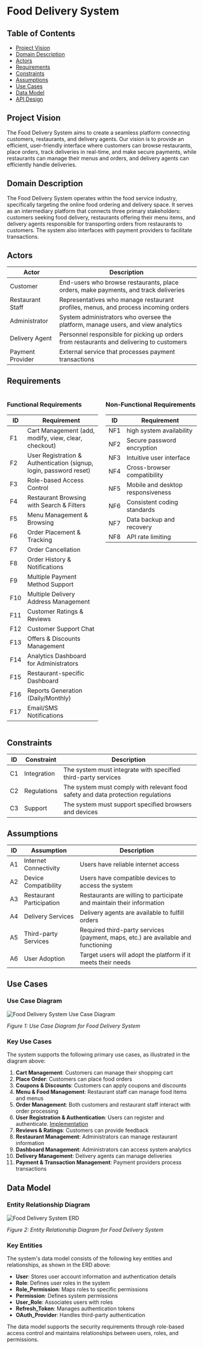 # Food Delivery System

## Table of Contents

- [Project Vision](#project-vision)
- [Domain Description](#domain-description)
- [Actors](#actors)
- [Requirements](#requirements)
- [Constraints](#constraints)
- [Assumptions](#assumptions)
- [Use Cases](#use-cases)
- [Data Model](#data-model)
- [API Design](./API%20Design.md)

## Project Vision

The Food Delivery System aims to create a seamless platform connecting customers, restaurants, and delivery agents. Our vision is to provide an efficient, user-friendly interface where customers can browse restaurants, place orders, track deliveries in real-time, and make secure payments, while restaurants can manage their menus and orders, and delivery agents can efficiently handle deliveries.

## Domain Description

The Food Delivery System operates within the food service industry, specifically targeting the online food ordering and delivery space. It serves as an intermediary platform that connects three primary stakeholders: customers seeking food delivery, restaurants offering their menu items, and delivery agents responsible for transporting orders from restaurants to customers. The system also interfaces with payment providers to facilitate transactions.

## Actors

| Actor            | Description                                                                              |
| ---------------- | ---------------------------------------------------------------------------------------- |
| Customer         | End-users who browse restaurants, place orders, make payments, and track deliveries      |
| Restaurant Staff | Representatives who manage restaurant profiles, menus, and process incoming orders       |
| Administrator    | System administrators who oversee the platform, manage users, and view analytics         |
| Delivery Agent   | Personnel responsible for picking up orders from restaurants and delivering to customers |
| Payment Provider | External service that processes payment transactions                                     |

## Requirements

<div style="display: flex; justify-content: space-between; gap: 20px;">

<div style="flex: 1;">

### Functional Requirements

| ID  | Requirement                                                        |
| --- | ------------------------------------------------------------------ |
| F1  | Cart Management (add, modify, view, clear, checkout)               |
| F2  | User Registration & Authentication (signup, login, password reset) |
| F3  | Role-based Access Control                                          |
| F4  | Restaurant Browsing with Search & Filters                          |
| F5  | Menu Management & Browsing                                         |
| F6  | Order Placement & Tracking                                         |
| F7  | Order Cancellation                                                 |
| F8  | Order History & Notifications                                      |
| F9  | Multiple Payment Method Support                                    |
| F10 | Multiple Delivery Address Management                               |
| F11 | Customer Ratings & Reviews                                         |
| F12 | Customer Support Chat                                              |
| F13 | Offers & Discounts Management                                      |
| F14 | Analytics Dashboard for Administrators                             |
| F15 | Restaurant-specific Dashboard                                      |
| F16 | Reports Generation (Daily/Monthly)                                 |
| F17 | Email/SMS Notifications                                            |

</div>

<div style="flex: 1;">

### Non-Functional Requirements

| ID  | Requirement                       |
| --- | --------------------------------- |
| NF1 | high system availability          |
| NF2 | Secure password encryption        |
| NF3 | Intuitive user interface          |
| NF4 | Cross-browser compatibility       |
| NF5 | Mobile and desktop responsiveness |
| NF6 | Consistent coding standards       |
| NF7 | Data backup and recovery          |
| NF8 | API rate limiting                 |

</div>

</div>

## Constraints

| ID  | Constraint  | Description                                                                      |
| --- | ----------- | -------------------------------------------------------------------------------- |
| C1  | Integration | The system must integrate with specified third-party services                    |
| C2  | Regulations | The system must comply with relevant food safety and data protection regulations |
| C3  | Support     | The system must support specified browsers and devices                           |

## Assumptions

| ID  | Assumption               | Description                                                                       |
| --- | ------------------------ | --------------------------------------------------------------------------------- |
| A1  | Internet Connectivity    | Users have reliable internet access                                               |
| A2  | Device Compatibility     | Users have compatible devices to access the system                                |
| A3  | Restaurant Participation | Restaurants are willing to participate and maintain their information             |
| A4  | Delivery Services        | Delivery agents are available to fulfill orders                                   |
| A5  | Third-party Services     | Required third-party services (payment, maps, etc.) are available and functioning |
| A6  | User Adoption            | Target users will adopt the platform if it meets their needs                      |

## Use Cases

### Use Case Diagram

![Food Delivery System Use Case Diagram](./imgs/NodeEatLite-US-diagram.png)

_Figure 1: Use Case Diagram for Food Delivery System_

### Key Use Cases

The system supports the following primary use cases, as illustrated in the diagram above:

1. **Cart Management**: Customers can manage their shopping cart
2. **Place Order**: Customers can place food orders
3. **Coupons & Discounts**: Customers can apply coupons and discounts
4. **Menu & Food Management**: Restaurant staff can manage food items and menus
5. **Order Management**: Both customers and restaurant staff interact with order processing
6. **User Registration & Authentication**: Users can register and authenticate. [Implementation](./Use%20Cases/user_management.md)
7. **Reviews & Ratings**: Customers can provide feedback
8. **Restaurant Management**: Administrators can manage restaurant information
9. **Dashboard Management**: Administrators can access system analytics
10. **Delivery Management**: Delivery agents can manage deliveries
11. **Payment & Transaction Management**: Payment providers process transactions

## Data Model

### Entity Relationship Diagram

![Food Delivery System ERD](./imgs/NodeEatLite-ERD.drawio.png)

_Figure 2: Entity Relationship Diagram for Food Delivery System_

### Key Entities

The system's data model consists of the following key entities and relationships, as shown in the ERD above:

- **User**: Stores user account information and authentication details
- **Role**: Defines user roles in the system
- **Role_Permission**: Maps roles to specific permissions
- **Permission**: Defines system permissions
- **User_Role**: Associates users with roles
- **Refresh_Token**: Manages authentication tokens
- **OAuth_Provider**: Handles third-party authentication

The data model supports the security requirements through role-based access control and maintains relationships between users, roles, and permissions.
